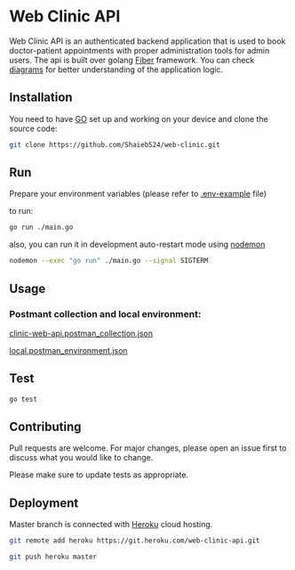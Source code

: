 # Web Clinic API

Web Clinic API is an authenticated backend application that is used to book doctor-patient appointments with proper administration tools for admin users.
The api is built over golang [Fiber](https://github.com/gofiber/fiber) framework.
You can check [diagrams](./diagrams) for better understanding of the application logic.

## Installation

You need to have [GO](https://go.dev/) set up and working on your device and clone the source code:

```bash
git clone https://github.com/Shaieb524/web-clinic.git
```

## Run

Prepare your environment variables (please refer to [.env-example](./.env-example) file)

to run: 
```bash
go run ./main.go
```

also, you can run it in development auto-restart mode using [nodemon](https://www.npmjs.com/package/nodemon)

```bash
nodemon --exec "go run" ./main.go --signal SIGTERM
```
## Usage
### Postmant collection and local environment:
[clinic-web-api.postman_collection.json](./postman/clinic-web-api.postman_collection.json)

[local.postman_environment.json](./postman/local.postman_environment.json)

## Test
```bash
go test
```

## Contributing
Pull requests are welcome. For major changes, please open an issue first to discuss what you would like to change.

Please make sure to update tests as appropriate.

## Deployment
Master branch is connected with [Heroku](https://dashboard.heroku.com/) cloud hosting.

```bash
git remote add heroku https://git.heroku.com/web-clinic-api.git
```

```bash
git push heroku master
```

